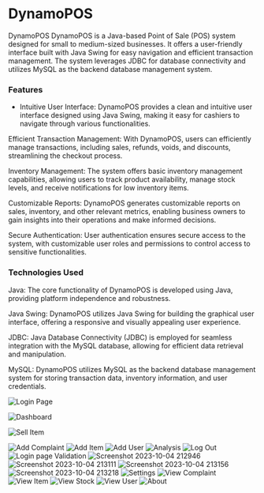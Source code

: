# DynamoPOS
DynamoPOS
DynamoPOS is a Java-based Point of Sale (POS) system designed for small to medium-sized businesses. It offers a user-friendly interface built with Java Swing for easy navigation and efficient transaction management. The system leverages JDBC for database connectivity and utilizes MySQL as the backend database management system.

<h3>Features </h3>

<ul>
  <li>Intuitive User Interface: DynamoPOS provides a clean and intuitive user interface designed using Java Swing, making it easy for cashiers to navigate through various functionalities.</li>
</ul>


Efficient Transaction Management: With DynamoPOS, users can efficiently manage transactions, including sales, refunds, voids, and discounts, streamlining the checkout process.

Inventory Management: The system offers basic inventory management capabilities, allowing users to track product availability, manage stock levels, and receive notifications for low inventory items.

Customizable Reports: DynamoPOS generates customizable reports on sales, inventory, and other relevant metrics, enabling business owners to gain insights into their operations and make informed decisions.

Secure Authentication: User authentication ensures secure access to the system, with customizable user roles and permissions to control access to sensitive functionalities.

<h3>Technologies Used</h3>
Java: The core functionality of DynamoPOS is developed using Java, providing platform independence and robustness.

Java Swing: DynamoPOS utilizes Java Swing for building the graphical user interface, offering a responsive and visually appealing user experience.

JDBC: Java Database Connectivity (JDBC) is employed for seamless integration with the MySQL database, allowing for efficient data retrieval and manipulation.

MySQL: DynamoPOS utilizes MySQL as the backend database management system for storing transaction data, inventory information, and user credentials.

![Login Page](https://github.com/pasindu-2002/DynamoPOS/assets/87941322/00ed4d0d-5f9e-406a-a36f-f8a9f2c085bf)

![Dashboard](https://github.com/pasindu-2002/DynamoPOS/assets/87941322/b99fd601-2ac0-42a8-adcc-91dc0c4caa02)


![Sell Item](https://github.com/pasindu-2002/DynamoPOS/assets/87941322/a6786799-2496-4c45-9576-75fa3fe1e572)

![Add Complaint](https://github.com/pasindu-2002/DynamoPOS/assets/87941322/afcd8b3e-76c6-4f85-b34d-900c68f72bc6)
![Add Item](https://github.com/pasindu-2002/DynamoPOS/assets/87941322/9c15c7aa-22ba-427e-8c01-aa9184609b21)
![Add User](https://github.com/pasindu-2002/DynamoPOS/assets/87941322/fafdc960-f5ee-4b66-9b2a-ffd88fd36630)
![Analysis](https://github.com/pasindu-2002/DynamoPOS/assets/87941322/d392ab40-d96a-41bc-afa0-362465bbf96c)
![Log Out](https://github.com/pasindu-2002/DynamoPOS/assets/87941322/00e72680-0199-45bf-8bf8-8dba9e5b9933)
![Login page Validation](https://github.com/pasindu-2002/DynamoPOS/assets/87941322/2610aaab-53eb-4b2c-a22f-74a862e05996)
![Screenshot 2023-10-04 212946](https://github.com/pasindu-2002/DynamoPOS/assets/87941322/9fb15742-9a01-4c86-92c9-ec518a9d785b)
![Screenshot 2023-10-04 213111](https://github.com/pasindu-2002/DynamoPOS/assets/87941322/0ecf6e60-7417-41c0-b444-3243dab44d05)
![Screenshot 2023-10-04 213156](https://github.com/pasindu-2002/DynamoPOS/assets/87941322/03d35c1b-b228-434d-9325-cadf8a0c1998)
![Screenshot 2023-10-04 213218](https://github.com/pasindu-2002/DynamoPOS/assets/87941322/727a06b4-d7f1-44f0-a5cb-df2436a3032d)
![Settings](https://github.com/pasindu-2002/DynamoPOS/assets/87941322/fdebb1e7-e872-4d34-9bd3-cb1e4f4bfa4c)
![View Complaint](https://github.com/pasindu-2002/DynamoPOS/assets/87941322/2c717de4-9f1f-4c81-8578-e7ba238810c8)
![View Item](https://github.com/pasindu-2002/DynamoPOS/assets/87941322/b47656e1-73bf-4c29-8150-2179ed7041e9)
![View Stock](https://github.com/pasindu-2002/DynamoPOS/assets/87941322/033e745d-a9d1-4398-b2ca-853102f4ce23)
![View User](https://github.com/pasindu-2002/DynamoPOS/assets/87941322/7b934349-f7d1-4828-b580-b2a878d0416c)
![About](https://github.com/pasindu-2002/DynamoPOS/assets/87941322/18cfe805-a159-45d4-99f2-fa257532432c)
